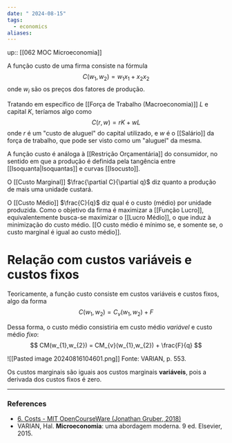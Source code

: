 ```yaml
---
date: " 2024-08-15"
tags:
  - economics
aliases:
---
```


up:: [[062 MOC Microeconomia]]

A função custo de uma firma consiste na fórmula
$$
C(w_{1},w_{2}) = w_{1} x_{1} + x_{2} x_{2}
$$
onde $w_{i}$ são os preços dos fatores de produção.

Tratando em específico de [[Força de Trabalho (Macroeconomia)]] $L$ e capital $K$, teríamos algo como
$$
C(r, w) = rK + wL
$$
onde $r$ é um "custo de aluguel" do capital utilizado, e $w$ é o [[Salário]] da força de trabalho, que pode ser visto como um "aluguel" da mesma.

A função custo é análoga à [[Restrição Orçamentária]] do consumidor, no sentido em que a produção é definida pela tangência entre [[Isoquanta|Isoquantas]] e curvas [[Isocusto]].

O [[Custo Marginal]] $\frac{\partial C}{\partial q}$ diz quanto a produção de mais uma unidade custará. 

O [[Custo Médio]] $\frac{C}{q}$ diz qual é o custo (médio) por unidade produzida. Como o objetivo da firma é maximizar a [[Função Lucro]], equivalentemente busca-se maximizar o [[Lucro Médio]], o que induz à minimização do custo médio. [[O custo médio é mínimo se, e somente se, o custo marginal é igual ao custo médio]].

# Relação com custos variáveis e custos fixos
Teoricamente, a função custo consiste em custos variáveis e custos fixos, algo da forma
$$
C(w_{1},w_{2}) = C_{v}(w_{1},w_{2}) + F
$$

Dessa forma, o custo médio consistiria em custo médio *variável* e custo médio *fixo*:
$$
CM(w_{1},w_{2}) = CM_{v}(w_{1},w_{2}) + \frac{F}{q}
$$

![[Pasted image 20240816104601.png]]
Fonte: VARIAN, p. 553.

Os custos marginais são iguais aos custos marginais **variáveis**, pois a derivada dos custos fixos é zero. 

---
### References
- [6. Costs - MIT OpenCourseWare (Jonathan Gruber, 2018)](https://www.youtube.com/watch?v=TSYNHb6YBEE&list=PLUl4u3cNGP62oJSoqb4Rf-vZMGUBe59G-&index=6)
- VARIAN, Hal. **Microeconomia**: uma abordagem moderna. 9 ed. Elsevier, 2015.